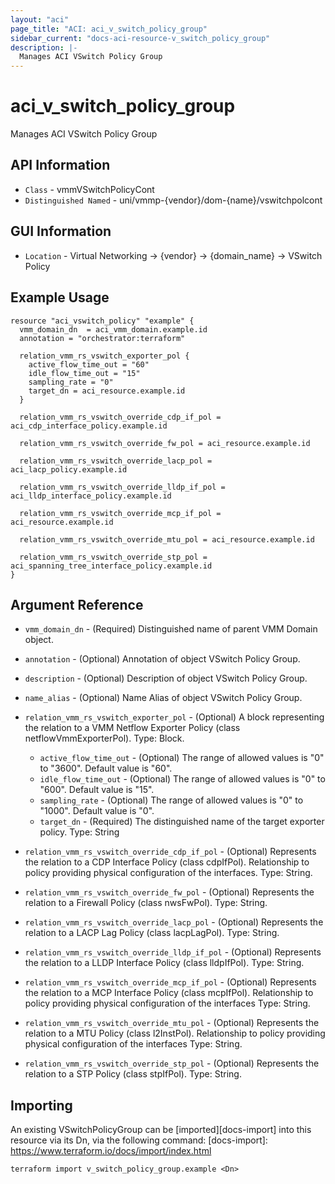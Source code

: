 ```yaml
---
layout: "aci"
page_title: "ACI: aci_v_switch_policy_group"
sidebar_current: "docs-aci-resource-v_switch_policy_group"
description: |-
  Manages ACI VSwitch Policy Group
---
```


# aci_v_switch_policy_group #

Manages ACI VSwitch Policy Group

## API Information ##

* `Class` - vmmVSwitchPolicyCont
* `Distinguished Named` - uni/vmmp-{vendor}/dom-{name}/vswitchpolcont

## GUI Information ##

* `Location` - Virtual Networking -> {vendor} -> {domain_name} -> VSwitch Policy

## Example Usage ##

```hcl
resource "aci_vswitch_policy" "example" {
  vmm_domain_dn  = aci_vmm_domain.example.id
  annotation = "orchestrator:terraform"

  relation_vmm_rs_vswitch_exporter_pol {
    active_flow_time_out = "60"
    idle_flow_time_out = "15"
    sampling_rate = "0"
    target_dn = aci_resource.example.id
  }

  relation_vmm_rs_vswitch_override_cdp_if_pol = aci_cdp_interface_policy.example.id

  relation_vmm_rs_vswitch_override_fw_pol = aci_resource.example.id

  relation_vmm_rs_vswitch_override_lacp_pol = aci_lacp_policy.example.id

  relation_vmm_rs_vswitch_override_lldp_if_pol = aci_lldp_interface_policy.example.id

  relation_vmm_rs_vswitch_override_mcp_if_pol = aci_resource.example.id

  relation_vmm_rs_vswitch_override_mtu_pol = aci_resource.example.id

  relation_vmm_rs_vswitch_override_stp_pol = aci_spanning_tree_interface_policy.example.id
}
```

## Argument Reference ##

* `vmm_domain_dn` - (Required) Distinguished name of parent VMM Domain object.
* `annotation` - (Optional) Annotation of object VSwitch Policy Group.
* `description` - (Optional) Description of object VSwitch Policy Group.
* `name_alias` - (Optional) Name Alias of object VSwitch Policy Group.
* `relation_vmm_rs_vswitch_exporter_pol` - (Optional) A block representing the relation to a VMM Netflow Exporter Policy (class netflowVmmExporterPol). Type: Block.
  * `active_flow_time_out` - (Optional) The range of allowed values is "0" to "3600". Default value is "60".
  * `idle_flow_time_out` - (Optional) The range of allowed values is "0" to "600". Default value is "15".
  * `sampling_rate` - (Optional) The range of allowed values is "0" to "1000". Default value is "0".
  * `target_dn` - (Required) The distinguished name of the target exporter policy. Type: String

* `relation_vmm_rs_vswitch_override_cdp_if_pol` - (Optional) Represents the relation to a CDP Interface Policy (class cdpIfPol). Relationship to policy providing physical configuration of the interfaces. Type: String.

* `relation_vmm_rs_vswitch_override_fw_pol` - (Optional) Represents the relation to a Firewall Policy (class nwsFwPol). Type: String.

* `relation_vmm_rs_vswitch_override_lacp_pol` - (Optional) Represents the relation to a LACP Lag Policy (class lacpLagPol). Type: String.

* `relation_vmm_rs_vswitch_override_lldp_if_pol` - (Optional) Represents the relation to a LLDP Interface Policy (class lldpIfPol). Type: String.

* `relation_vmm_rs_vswitch_override_mcp_if_pol` - (Optional) Represents the relation to a MCP Interface Policy (class mcpIfPol). Relationship to policy providing physical configuration of the interfaces Type: String.

* `relation_vmm_rs_vswitch_override_mtu_pol` - (Optional) Represents the relation to a MTU Policy (class l2InstPol). Relationship to policy providing physical configuration of the interfaces Type: String.

* `relation_vmm_rs_vswitch_override_stp_pol` - (Optional) Represents the relation to a STP Policy (class stpIfPol). Type: String.

## Importing ##

An existing VSwitchPolicyGroup can be [imported][docs-import] into this resource via its Dn, via the following command:
[docs-import]: https://www.terraform.io/docs/import/index.html

```
terraform import v_switch_policy_group.example <Dn>
```